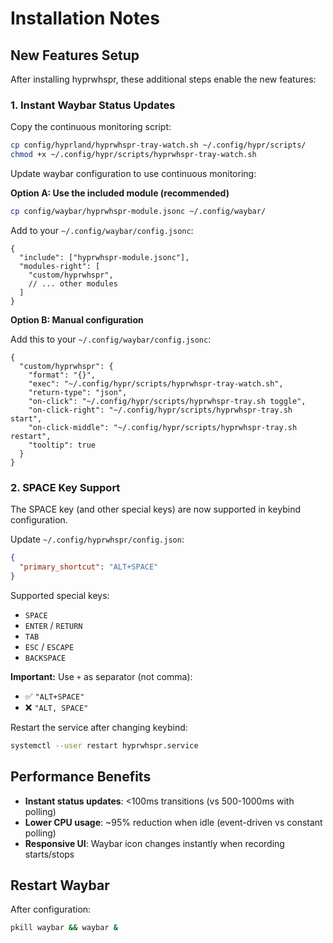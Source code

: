 # Installation Notes

## New Features Setup

After installing hyprwhspr, these additional steps enable the new features:

### 1. Instant Waybar Status Updates

Copy the continuous monitoring script:
```bash
cp config/hyprland/hyprwhspr-tray-watch.sh ~/.config/hypr/scripts/
chmod +x ~/.config/hypr/scripts/hyprwhspr-tray-watch.sh
```

Update waybar configuration to use continuous monitoring:

**Option A: Use the included module (recommended)**
```bash
cp config/waybar/hyprwhspr-module.jsonc ~/.config/waybar/
```

Add to your `~/.config/waybar/config.jsonc`:
```jsonc
{
  "include": ["hyprwhspr-module.jsonc"],
  "modules-right": [
    "custom/hyprwhspr",
    // ... other modules
  ]
}
```

**Option B: Manual configuration**

Add this to your `~/.config/waybar/config.jsonc`:
```jsonc
{
  "custom/hyprwhspr": {
    "format": "{}",
    "exec": "~/.config/hypr/scripts/hyprwhspr-tray-watch.sh",
    "return-type": "json",
    "on-click": "~/.config/hypr/scripts/hyprwhspr-tray.sh toggle",
    "on-click-right": "~/.config/hypr/scripts/hyprwhspr-tray.sh start",
    "on-click-middle": "~/.config/hypr/scripts/hyprwhspr-tray.sh restart",
    "tooltip": true
  }
}
```

### 2. SPACE Key Support

The SPACE key (and other special keys) are now supported in keybind configuration.

Update `~/.config/hyprwhspr/config.json`:
```json
{
  "primary_shortcut": "ALT+SPACE"
}
```

Supported special keys:
- `SPACE`
- `ENTER` / `RETURN`
- `TAB`
- `ESC` / `ESCAPE`
- `BACKSPACE`

**Important:** Use `+` as separator (not comma):
- ✅ `"ALT+SPACE"`
- ❌ `"ALT, SPACE"`

Restart the service after changing keybind:
```bash
systemctl --user restart hyprwhspr.service
```

## Performance Benefits

- **Instant status updates**: <100ms transitions (vs 500-1000ms with polling)
- **Lower CPU usage**: ~95% reduction when idle (event-driven vs constant polling)
- **Responsive UI**: Waybar icon changes instantly when recording starts/stops

## Restart Waybar

After configuration:
```bash
pkill waybar && waybar &
```
